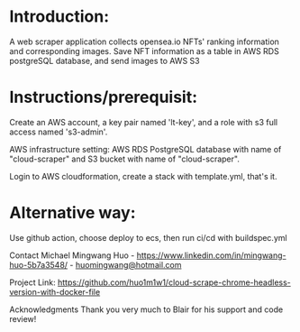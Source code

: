 # Introduction:

A web scraper application collects opensea.io NFTs' ranking information and corresponding images. Save NFT information as a table in AWS RDS postgreSQL database, and send images to AWS S3

# Instructions/prerequisit: 


Create an AWS account,  a key pair named 'lt-key', and a role with s3 full access named 's3-admin'.

AWS infrastructure setting: AWS RDS PostgreSQL database with name of "cloud-scraper" and S3 bucket with name of "cloud-scraper".

Login to AWS cloudformation, create a stack with template.yml, that's it.


# Alternative way:
Use github action, choose deploy to ecs, then run ci/cd with buildspec.yml 

Contact
Michael Mingwang Huo - https://www.linkedin.com/in/mingwang-huo-5b7a3548/ - huomingwang@hotmail.com

Project Link: https://github.com/huo1m1w1/cloud-scrape-chrome-headless-version-with-docker-file

Acknowledgments
  Thank you very much to Blair for his support and code review!
